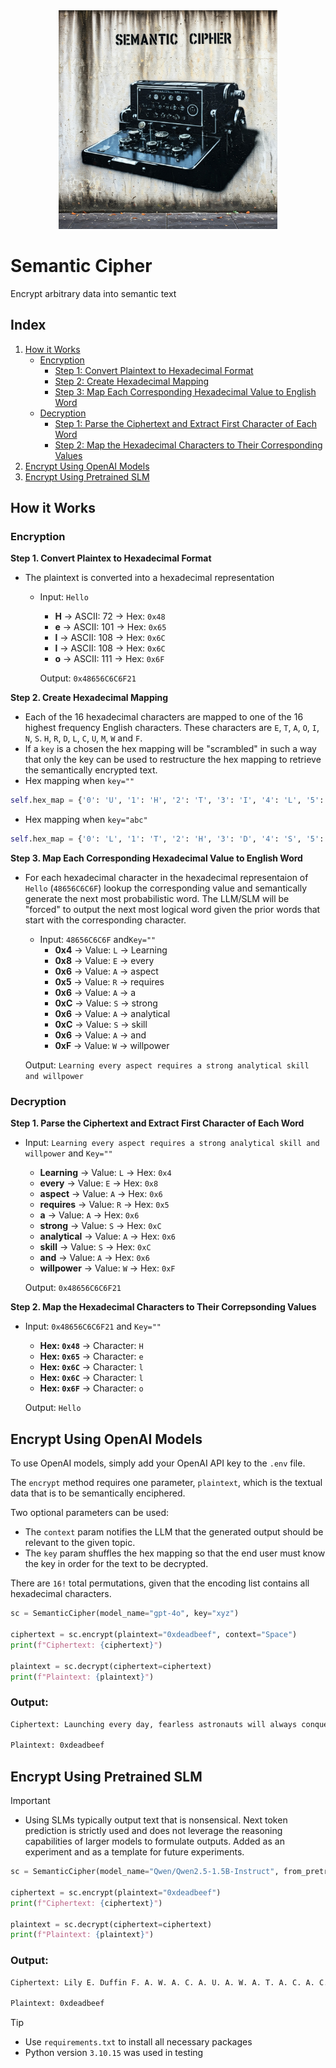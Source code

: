 <div align="center"><img src="assets/semantic_cipher.jpeg" width="350"/></div>
  
# Semantic Cipher
Encrypt arbitrary data into semantic text

## Index
1. [How it Works](#how-it-works)
   - [Encryption](#encryption)
     - [Step 1: Convert Plaintext to Hexadecimal Format](#step-1-convert-plaintext-to-hexadecimal-format)
     - [Step 2: Create Hexadecimal Mapping](#step-2-create-hexadecimal-mapping)
     - [Step 3: Map Each Corresponding Hexadecimal Value to English Word](#step-3-map-each-corresponding-hexadecimal-value-to-english-word)
   - [Decryption](#decryption)
     - [Step 1: Parse the Ciphertext and Extract First Character of Each Word](#step-1-parse-the-ciphertext-and-extract-first-character-of-each-word)
     - [Step 2: Map the Hexadecimal Characters to Their Corresponding Values](#step-2-map-the-hexadecimal-characters-to-their-corresponding-values)
2. [Encrypt Using OpenAI Models](#encrypt-using-openai-models)
3. [Encrypt Using Pretrained SLM](#encrypt-using-pretrained-slm)

## How it Works
### Encryption
**Step 1.  Convert Plaintex to Hexadecimal Format**
* The plaintext is converted into a hexadecimal representation  
    * Input: `Hello`
        - **H** → ASCII: 72  → Hex: `0x48`
        - **e** → ASCII: 101 → Hex: `0x65`
        - **l** → ASCII: 108 → Hex: `0x6C`
        - **l** → ASCII: 108 → Hex: `0x6C`
        - **o** → ASCII: 111 → Hex: `0x6F`

       Output: `0x48656C6C6F21`  

**Step 2.  Create Hexadecimal Mapping**

* Each of the 16 hexadecimal characters are mapped to one of the 16 highest frequency English characters.  These characters are `E`, `T`, `A`, `O`, `I`, `N`, `S`. `H`, `R`, `D`, `L`, `C`, `U`, `M`, `W` and `F`.  
* If a `key` is a chosen the hex mapping will be "scrambled" in such a way that only the key can be used to restructure the hex mapping to retrieve the semantically encrypted text.
* Hex mapping when `key=""`
```python
self.hex_map = {'0': 'U', '1': 'H', '2': 'T', '3': 'I', '4': 'L', '5': 'R', '6': 'A', '7': 'F', '8': 'E', '9': 'N', 'A': 'M', 'B': 'C', 'C': 'S', 'D': 'O', 'E': 'D', 'F': 'W'}
```
* Hex mapping when `key="abc"`
```python
self.hex_map = {'0': 'L', '1': 'T', '2': 'H', '3': 'D', '4': 'S', '5': 'F', '6': 'R', '7': 'O', '8': 'E', '9': 'I', 'A': 'A', 'B': 'M', 'C': 'U', 'D': 'N', 'E': 'C', 'F': 'W'}
```

**Step 3.  Map Each Corresponding Hexadecimal Value to English Word**

*  For each hexadecimal character in the hexadecimal representaion of `Hello` (`48656C6C6F`) lookup the corresponding value and semantically generate the next most probabilistic word.  The LLM/SLM will be "forced" to output the next most logical word given the prior words that start with the corresponding character.  

    * Input: `48656C6C6F` and`Key=""`
        - **0x4** → Value: `L` → Learning
        - **0x8** → Value: `E` → every
        - **0x6** → Value: `A` → aspect
        - **0x5** → Value: `R` → requires
        - **0x6** → Value: `A` → a
        - **0xC** → Value: `S` → strong
        - **0x6** → Value: `A` → analytical
        - **0xC** → Value: `S` → skill
        - **0x6** → Value: `A` → and
        - **0xF** → Value: `W` → willpower

    Output: `Learning every aspect requires a strong analytical skill and willpower`

### Decryption
**Step 1.  Parse the Ciphertext and Extract First Character of Each Word**  

* Input: `Learning every aspect requires a strong analytical skill and willpower` and `Key=""`  
  - **Learning** → Value: `L` → Hex: `0x4`
  - **every** → Value: `E` → Hex: `0x8`
  - **aspect** → Value: `A` → Hex: `0x6`
  - **requires** → Value: `R` → Hex: `0x5`
  - **a** → Value: `A` → Hex: `0x6`
  - **strong** → Value: `S` → Hex: `0xC`
  - **analytical** → Value: `A` → Hex: `0x6`
  - **skill** → Value: `S` → Hex: `0xC`
  - **and** → Value: `A` → Hex: `0x6`
  - **willpower** → Value: `W` → Hex: `0xF`

  Output: `0x48656C6C6F21` 

**Step 2.  Map the Hexadecimal Characters to Their Correpsonding Values**

* Input: `0x48656C6C6F21` and `Key=""`  
    - **Hex: `0x48`** → Character: `H`
    - **Hex: `0x65`** → Character: `e`
    - **Hex: `0x6C`** → Character: `l`
    - **Hex: `0x6C`** → Character: `l`
    - **Hex: `0x6F`** → Character: `o`

    Output: `Hello`

## Encrypt Using OpenAI Models

To use OpenAI models, simply add your OpenAI API key to the `.env` file.

The `encrypt` method requires one parameter, `plaintext`, which is the textual data that is to be semantically enciphered.

Two optional parameters can be used:

* The `context` param notifies the LLM that the generated output should be relevant to the given topic.
* The `key` param shuffles the hex mapping so that the end user must know the key in order for the text to be decrypted.

There are `16!` total permutations, given that the encoding list contains all hexadecimal characters.

```python
sc = SemanticCipher(model_name="gpt-4o", key="xyz")

ciphertext = sc.encrypt(plaintext="0xdeadbeef", context="Space")
print(f"Ciphertext: {ciphertext}")

plaintext = sc.decrypt(ciphertext=ciphertext)
print(f"Plaintext: {plaintext}")
```

### Output:
```bash
Ciphertext: Launching every day, fearless astronauts will always conquer all universe. Astronauts wearing advanced technology aboard craft achieve cosmic adventures always

Plaintext: 0xdeadbeef
```

## Encrypt Using Pretrained SLM

> [!IMPORTANT]  
> - Using SLMs typically output text that is nonsensical. Next token prediction is strictly used and does not leverage the reasoning capabilities of larger models to formulate outputs.  Added as an experiment and as a template for future experiments.

```python
sc = SemanticCipher(model_name="Qwen/Qwen2.5-1.5B-Instruct", from_pretrained=True, key="xyz")

ciphertext = sc.encrypt(plaintext="0xdeadbeef")
print(f"Ciphertext: {ciphertext}")

plaintext = sc.decrypt(ciphertext=ciphertext)
print(f"Plaintext: {plaintext}")
```

### Output:
```bash
Ciphertext: Lily E. Duffin F. A. W. A. C. A. U. A. W. A. T. A. C. A. C. A. A.

Plaintext: 0xdeadbeef
```

> [!TIP]  
> - Use `requirements.txt` to install all necessary packages
> - Python version `3.10.15` was used in testing